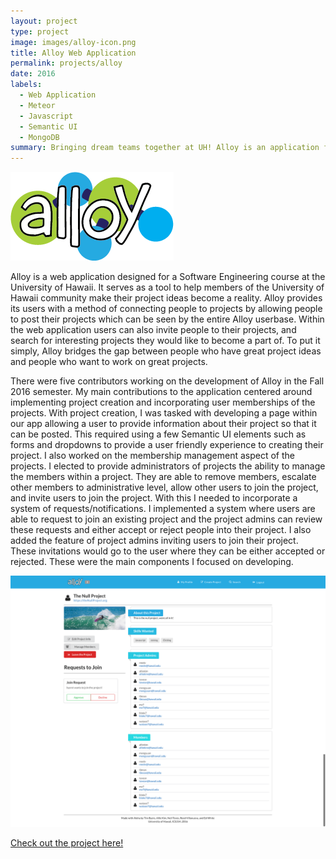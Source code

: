 ```yaml
---
layout: project
type: project
image: images/alloy-icon.png
title: Alloy Web Application
permalink: projects/alloy
date: 2016
labels:
  - Web Application
  - Meteor
  - Javascript
  - Semantic UI
  - MongoDB
summary: Bringing dream teams together at UH! Alloy is an application for matching the right people to the right projects.
---
```


<img class="ui medium right floated rounded image" src="../images/alloy-wordmark.png">

Alloy is a web application designed for a Software Engineering course at the University of Hawaii. It serves as a tool to help members of the University of Hawaii community make their project ideas become a reality. Alloy provides its users with a method of connecting people to projects by allowing people to post their projects which can be seen by the entire Alloy userbase. Within the web application users can also invite people to their projects, and search for interesting projects they would like to become a part of. To put it simply, Alloy bridges the gap between people who have great project ideas and people who want to work on great projects.

There were five contributors working on the development of Alloy in the Fall 2016 semester. My main contributions to the application centered around implementing project creation and incorporating user memberships of the projects. With project creation, I was tasked with developing a page within our app allowing a user to provide information about their project so that it can be posted. This required using a few Semantic UI elements such as forms and dropdowns to provide a user friendly experience to creating their project. I also worked on the membership management aspect of the projects. I elected to provide administrators of projects the ability to manage the members within a project. They are able to remove members, escalate other members to administrative level, allow other users to join the project, and invite users to join the project. With this I needed to incorporate a system of requests/notifications. I implemented a system where users are able to request to join an existing project and the project admins can review these requests and either accept or reject people into their project. I also added the feature of project admins inviting users to join their project. These invitations would go to the user where they can be either accepted or rejected. These were the main components I focused on developing.

<img class="ui fluid image" src="../images/profject-profile-final.png">

[Check out the project here!](https://alloyteams.github.io/)
